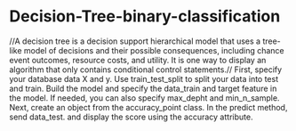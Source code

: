 # Decision-Tree-binary-classification
//A decision tree is a decision support hierarchical model that uses a tree-like model of decisions and their possible consequences, including chance event outcomes, resource costs, and utility. It is one way to display an algorithm that only contains conditional control statements.//
First, specify your database data X and y.
Use train_test_split to split your data into test and train.
Build the model and specify the data_train and target feature in the model.
If needed, you can also specify max_depht and min_n_sample.
Next, create an object from the accuracy_point class. In the predict method, send data_test.
and display the score using the accuracy attribute.
